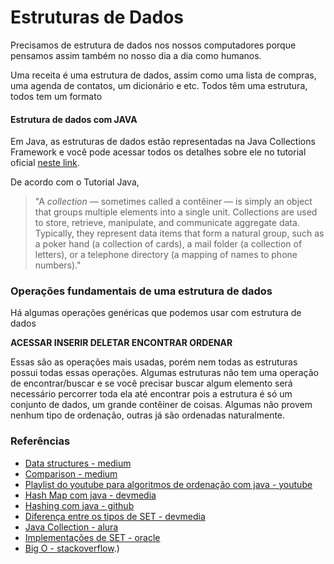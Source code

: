 
# Estruturas de Dados

Precisamos de estrutura de dados nos nossos computadores porque pensamos assim também no nosso dia a dia como humanos.

Uma receita é uma estrutura de dados, assim como uma lista de compras, uma agenda de contatos, um dicionário e etc. Todos têm uma estrutura, todos tem um formato

#### Estrutura de dados com JAVA

Em Java, as estruturas de dados estão representadas na Java Collections Framework e você pode acessar todos os detalhes sobre ele no tutorial oficial [neste link](https://docs.oracle.com/javase/tutorial/collections/index.html). 

De acordo com o Tutorial Java, 

> "A _collection_ — sometimes called a contêiner — is simply an object that groups multiple elements into a single unit. Collections are used to store, retrieve, manipulate, and communicate aggregate data. Typically, they represent data items that form a natural group, such as a poker hand (a collection of cards), a mail folder (a collection of letters), or a telephone directory (a mapping of names to phone numbers)."

### Operações fundamentais de uma estrutura de dados
Há algumas operações genéricas que podemos usar com estrutura de dados

**ACESSAR
INSERIR
DELETAR
ENCONTRAR
ORDENAR**

Essas são as operações mais usadas, porém nem todas as estruturas possui todas essas operações. Algumas estruturas não tem uma operação de encontrar/buscar e se você precisar buscar algum elemento será necessário percorrer toda ela até encontrar pois a estrutura é só um conjunto de dados, um grande contêiner de coisas. Algumas não provem nenhum tipo de ordenação, outras já são ordenadas naturalmente.


### Referências

*   [Data structures - medium](https://medium.com/omarelgabrys-blog/diving-into-data-structures-6bc71b2e8f92)
*   [Comparison - medium](https://medium.com/omarelgabrys-blog/data-structures-a-quick-comparison-6689d725b3b0)
*   [Playlist do youtube para algoritmos de ordenação com java - youtube](https://www.youtube.com/watch?v=8zVdz6TyV_c&list=PLTLAlheiUm5FRR5BNn4iBFwzYHiNq2Iv2)
*   [Hash Map com java - devmedia](https://www.devmedia.com.br/hashmap-java-trabalhando-com-listas-key-value/29811)
*   [Hashing com java - github](https://joaoarthurbm.github.io/eda/posts/hashtable/)
*   [Diferença entre os tipos de SET - devmedia](https://www.devmedia.com.br/diferencas-entre-treeset-hashset-e-linkedhashset-em-java/29077)
*   [Java Collection - alura](https://www.alura.com.br/conteudo/java-collections)
*   [Implementações de SET - oracle](https://docs.oracle.com/javase/tutorial/collections/implementations/set.html)
*   [Big O - stackoverflow](https://pt.stackoverflow.com/questions/56836/defini%C3%A7%C3%A3o-da-nota%C3%A7%C3%A3o-big-o#:~:text=A%20ideia%20da%20nota%C3%A7%C3%A3o%20Big,%2C%20genericamente%2C%20por%20n%20).)